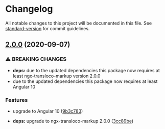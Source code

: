 # Changelog

All notable changes to this project will be documented in this file. See [standard-version](https://github.com/conventional-changelog/standard-version) for commit guidelines.

## [2.0.0](https://github.com/dscheerens/ngx-transloco-markup-router-link/compare/v1.0.0...v2.0.0) (2020-09-07)


### ⚠ BREAKING CHANGES

* **deps:** due to the updated dependencies this package now requires at least ngx-transloco-markup version 2.0.0
* due to the updated dependencies this package now requires at least Angular 10

### Features

* upgrade to Angular 10 ([9b3c783](https://github.com/dscheerens/ngx-transloco-markup-router-link/commit/9b3c78329f8e12fd370a60148cb98840cd52efad))


* **deps:** upgrade to ngx-transloco-markup 2.0.0 ([3cc89be](https://github.com/dscheerens/ngx-transloco-markup-router-link/commit/3cc89be4109e7a318e3cfc6dfad000a12df1f0eb))
